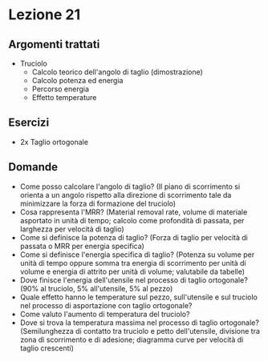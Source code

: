 # Lezione 21
## Argomenti trattati
- Truciolo
  - Calcolo teorico dell'angolo di taglio (dimostrazione)
  - Calcolo potenza ed energia
  - Percorso energia
  - Effetto temperature

## Esercizi
- 2x Taglio ortogonale

## Domande
- Come posso calcolare l'angolo di taglio? (Il piano di scorrimento si orienta a un angolo rispetto alla direzione di scorrimento tale da minimizzare la forza di formazione del truciolo)
- Cosa rappresenta l'MRR? (Material removal rate, volume di materiale asportato in unità di tempo; calcolo come profondità di passata, per larghezza per velocità di taglio)
- Come si definisce la potenza di taglio? (Forza di taglio per velocità di passata o MRR per energia specifica)
- Come si definisce l'energia specifica di taglio? (Potenza su volume per unità di tempo oppure somma tra energia di scorrimento per unità di volume e energia di attrito per unità di volume; valutabile da tabelle)
- Dove finisce l'energia dell'utensile nel processo di taglio ortogonale? (90% al truciolo, 5% all'utensile, 5% al pezzo)
- Quale effetto hanno le temperature sul pezzo, sull'utensile e sul truciolo nel processo di asportazione con taglio ortogonale?
- Come valuto l'aumento di temperatura del truciolo?
- Dove si trova la temperatura massima nel processo di taglio ortogonale? (Semilunghezza di contatto tra truciolo e petto dell'utensile, divisione tra zona di scorrimento e di adesione; diagramma curve per velocità di taglio crescenti)